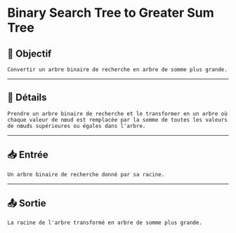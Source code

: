 # Binary Search Tree to Greater Sum Tree

## 🎯 Objectif

    Convertir un arbre binaire de recherche en arbre de somme plus grande.

---

## 📝 Détails

    Prendre un arbre binaire de recherche et le transformer en un arbre où chaque valeur de nœud est remplacée par la somme de toutes les valeurs de nœuds supérieures ou égales dans l'arbre.

---

## 📥 Entrée

    Un arbre binaire de recherche donné par sa racine.

---

## 📤 Sortie

    La racine de l'arbre transformé en arbre de somme plus grande.

